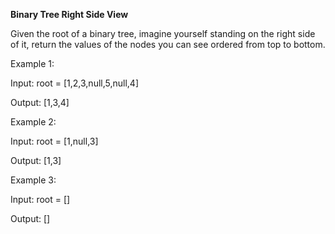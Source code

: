 **Binary Tree Right Side View**


Given the root of a binary tree, imagine yourself standing on the right side of it, return the values of the nodes you can see ordered from top to bottom.

 
Example 1:


Input: root = [1,2,3,null,5,null,4]

Output: [1,3,4]


Example 2:

Input: root = [1,null,3]

Output: [1,3]


Example 3:

Input: root = []

Output: []

 
